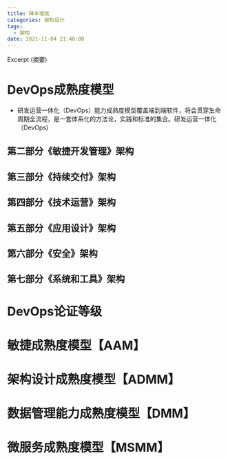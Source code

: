 ```yaml
---
title: 降本增效
categories: 架构设计
tags:
  - 架构
date: 2021-11-04 21:40:00
---
```


Excerpt (摘要)

<!-- more -->

# DevOps成熟度模型

- 研发运营一体化（DevOps）能力成熟度模型覆盖端到端软件，将会贯穿生命周期全流程，是一套体系化的方法论，实践和标准的集合。研发运营一体化（DevOps)



## 第二部分《敏捷开发管理》架构 


## 第三部分《持续交付》架构

## 第四部分《技术运营》架构

## 第五部分《应用设计》架构

## 第六部分《安全》架构

## 第七部分《系统和工具》架构 

# DevOps论证等级



# 敏捷成熟度模型【AAM】

# 架构设计成熟度模型【ADMM】

# 数据管理能力成熟度模型【DMM】

# 微服务成熟度模型【MSMM】

